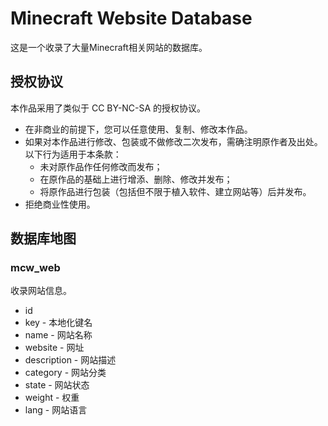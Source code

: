 # Minecraft Website Database
这是一个收录了大量Minecraft相关网站的数据库。

## 授权协议
本作品采用了类似于 CC BY-NC-SA 的授权协议。
* 在非商业的前提下，您可以任意使用、复制、修改本作品。
* 如果对本作品进行修改、包装或不做修改二次发布，需确注明原作者及出处。以下行为适用于本条款：
  * 未对原作品作任何修改而发布；
  * 在原作品的基础上进行增添、删除、修改并发布；
  * 将原作品进行包装（包括但不限于植入软件、建立网站等）后并发布。
* 拒绝商业性使用。

## 数据库地图
### mcw_web
收录网站信息。
* id
* key - 本地化键名
* name - 网站名称
* website - 网址
* description - 网站描述
* category - 网站分类
* state - 网站状态
* weight - 权重
* lang - 网站语言
